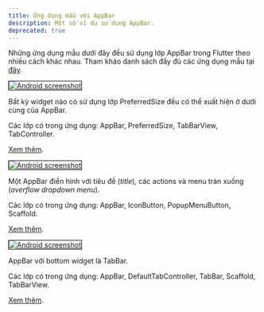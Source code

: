 ```yaml
---
title: Ứng dụng mẫu với AppBar
description: Một số ví dụ sử dụng AppBar.
deprecated: true
---
```


Những ứng dụng mẫu dưới đây đều sử dụng lớp AppBar trong Flutter theo nhiều cách khác nhau. Tham khảo danh sách đầy đủ các ứng dụng mẫu tại [đây](/docs/catalog/samples).

<div class="container-fluid">
  <div class="lavish-table-row-mb">
    <a href="/docs/catalog/samples/app-bar-bottom">
      <div class="col-lg-3">
        <img style="border:1px solid #000000" src="https://storage.googleapis.com/flutter-catalog/cb4a54db8fb3726bf4293b9cc5cb12ce16883803/app_bar_bottom_small.png" alt="Android screenshot" class="img-fluid">
      </div>
   </a>
    <div class="col-lg-9">
      <p>
        Bất kỳ widget nào có sử dụng lớp PreferredSize đều có thể xuất hiện ở dưới cùng của AppBar.
      </p>
      <p>
        Các lớp có trong ứng dụng: AppBar, PreferredSize, TabBarView, TabController.
      </p>
      <p>
        <a href="/docs/catalog/samples/app-bar-bottom">Xem thêm</a>.
      </p>
    </div>
  </div>

  <div class="lavish-table-row-mb">
    <a href="/docs/catalog/samples/basic-app-bar">
      <div class="col-lg-3">
        <img style="border:1px solid #000000" src="https://storage.googleapis.com/flutter-catalog/cb4a54db8fb3726bf4293b9cc5cb12ce16883803/basic_app_bar_small.png" alt="Android screenshot" class="img-fluid">
      </div>
   </a>
    <div class="col-lg-9">
      <p>
        Một AppBar điển hình với tiêu đề (<i>title</i>), các actions và menu tràn xuống (<i>overflow dropdown menu</i>).
      </p>
      <p>
        Các lớp có trong ứng dụng: AppBar, IconButton, PopupMenuButton, Scaffold.
      </p>
      <p>
        <a href="/docs/catalog/samples/basic-app-bar">Xem thêm</a>.
      </p>
    </div>
  </div>

  <div class="lavish-table-row-mb">
    <a href="/docs/catalog/samples/tabbed-app-bar">
      <div class="col-lg-3">
        <img style="border:1px solid #000000" src="https://storage.googleapis.com/flutter-catalog/cb4a54db8fb3726bf4293b9cc5cb12ce16883803/tabbed_app_bar_small.png" alt="Android screenshot" class="img-fluid">
      </div>
   </a>
    <div class="col-lg-9">
      <p>
        AppBar với bottom widget là TabBar.
      </p>
      <p>
        Các lớp có trong ứng dụng: AppBar, DefaultTabController, TabBar, Scaffold, TabBarView.
      </p>
      <p>
        <a href="/docs/catalog/samples/tabbed-app-bar">Xem thêm</a>.
      </p>
    </div>
  </div>
</div>
